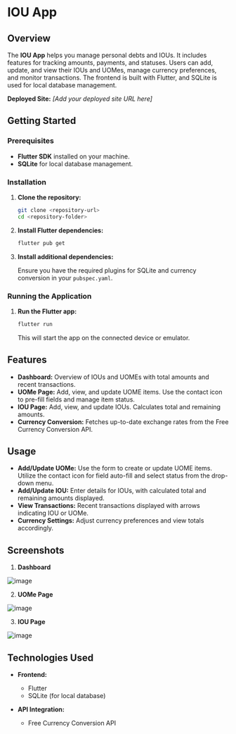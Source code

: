 # IOU App

## Overview

The **IOU App** helps you manage personal debts and IOUs. It includes features for tracking amounts, payments, and statuses. Users can add, update, and view their IOUs and UOMes, manage currency preferences, and monitor transactions. The frontend is built with Flutter, and SQLite is used for local database management.

**Deployed Site:** *[Add your deployed site URL here]*

## Getting Started

### Prerequisites

- **Flutter SDK** installed on your machine.
- **SQLite** for local database management.

### Installation

1. **Clone the repository:**

    ```bash
    git clone <repository-url>
    cd <repository-folder>
    ```

2. **Install Flutter dependencies:**

    ```bash
    flutter pub get
    ```

3. **Install additional dependencies:**

    Ensure you have the required plugins for SQLite and currency conversion in your `pubspec.yaml`.

### Running the Application

1. **Run the Flutter app:**

    ```bash
    flutter run
    ```

    This will start the app on the connected device or emulator.

## Features

- **Dashboard:** Overview of IOUs and UOMEs with total amounts and recent transactions.
- **UOMe Page:** Add, view, and update UOME items. Use the contact icon to pre-fill fields and manage item status.
- **IOU Page:** Add, view, and update IOUs. Calculates total and remaining amounts.
- **Currency Conversion:** Fetches up-to-date exchange rates from the Free Currency Conversion API.

## Usage

- **Add/Update UOMe:** Use the form to create or update UOME items. Utilize the contact icon for field auto-fill and select status from the drop-down menu.
- **Add/Update IOU:** Enter details for IOUs, with calculated total and remaining amounts displayed.
- **View Transactions:** Recent transactions displayed with arrows indicating IOU or UOMe.
- **Currency Settings:** Adjust currency preferences and view totals accordingly.

## Screenshots

1. **Dashboard**

![image](https://github.com/user-attachments/assets/1064996b-8f5a-48f6-a627-42c89ee3a583)

2. **UOMe Page**

![image](https://github.com/user-attachments/assets/2352534a-fbe9-413c-8f45-781cc65f7929)

3. **IOU Page**

![image](https://github.com/user-attachments/assets/bb32e9cb-791f-4839-aad3-43996932492e)

## Technologies Used

- **Frontend:**
  - Flutter
  - SQLite (for local database)

- **API Integration:**
  - Free Currency Conversion API
